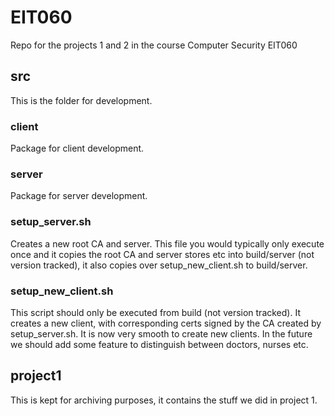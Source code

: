 # EIT060
Repo for the projects 1 and 2 in the course Computer Security EIT060

## src
This is the folder for development.

### client
Package for client development.

### server
Package for server development.

### setup_server.sh
Creates a new root CA and server. This file you would typically only execute once and it copies
the root CA and server stores etc into build/server (not version tracked), it also copies over
setup_new_client.sh to build/server.

### setup_new_client.sh
This script should only be executed from build (not version tracked). It creates a new client, 
with corresponding certs signed by the CA created by setup_server.sh.
It is now very smooth to create new clients. In the future we should add some feature to
distinguish between doctors, nurses etc. 

## project1
This is kept for archiving purposes, it contains the stuff we did in project 1.
